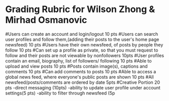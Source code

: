# Grading Rubric for Wilson Zhong & Mirhad Osmanovic #

#Users can create an account and login/logout 10 pts
#Users can search user profiles and follow them,(adding their posts to the user's home page newsfeed) 10 pts
#Users have their own newsfeed, of posts by people they follow 10 pts
#Can set up a profile as private, so that you must request to follow and their posts are not viewable by nonfollowers 10pts
#User profiles contain an email, biography, list of followers/ following 10 pts
#Able to upload and view posts 10 pts
#Posts contain image(s), captions and comments 10 pts
#Can add comments to posts 10 pts
#Able to access a global news feed, where everyone's public posts are shown 10 pts
#All newsfeed/posts/comments are ordered by date 5pts
#Creative Portion 20 pts
 -direct messaging (10pts)
 -ability to update user profile under account settings(5 pts)
 -ability to filter through newsfeed (5p